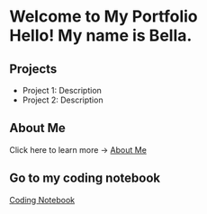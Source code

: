 # Welcome to My Portfolio <br/> Hello! My name is Bella.

## Projects
- Project 1: Description
- Project 2: Description

## About Me
Click here to learn more → [About Me](about.md)

## Go to my coding notebook
[Coding Notebook](notebook.md)
